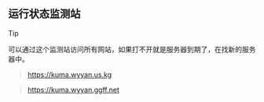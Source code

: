 ## 运行状态监测站
> [!TIP]
> 可以通过这个监测站访问所有网站，如果打不开就是服务器到期了，在找新的服务器中。

> https://kuma.wyyan.us.kg

>https://kuma.wyyan.ggff.net